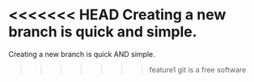 <<<<<<< HEAD
Creating a new branch is quick and simple.
=======
Creating a new branch is quick AND simple.
>>>>>>> feature1
git is a free software
